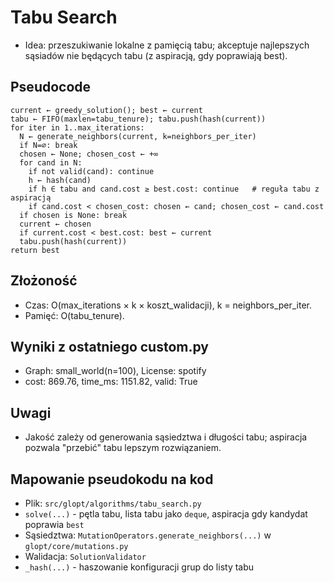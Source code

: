 # Tabu Search

- Idea: przeszukiwanie lokalne z pamięcią tabu; akceptuje najlepszych sąsiadów nie będących tabu (z aspiracją, gdy poprawiają best).

## Pseudocode

```
current ← greedy_solution(); best ← current
tabu ← FIFO(maxlen=tabu_tenure); tabu.push(hash(current))
for iter in 1..max_iterations:
  N ← generate_neighbors(current, k=neighbors_per_iter)
  if N=∅: break
  chosen ← None; chosen_cost ← +∞
  for cand in N:
    if not valid(cand): continue
    h ← hash(cand)
    if h ∈ tabu and cand.cost ≥ best.cost: continue   # reguła tabu z aspiracją
    if cand.cost < chosen_cost: chosen ← cand; chosen_cost ← cand.cost
  if chosen is None: break
  current ← chosen
  if current.cost < best.cost: best ← current
  tabu.push(hash(current))
return best
```

## Złożoność

- Czas: O(max_iterations × k × koszt_walidacji), k = neighbors_per_iter.
- Pamięć: O(tabu_tenure).

## Wyniki z ostatniego custom.py

- Graph: small_world(n=100), License: spotify
- cost: 869.76, time_ms: 1151.82, valid: True

## Uwagi

- Jakość zależy od generowania sąsiedztwa i długości tabu; aspiracja pozwala "przebić" tabu lepszym rozwiązaniem.

## Mapowanie pseudokodu na kod

- Plik: `src/glopt/algorithms/tabu_search.py`
- `solve(...)` - pętla tabu, lista tabu jako `deque`, aspiracja gdy kandydat poprawia `best`
- Sąsiedztwa: `MutationOperators.generate_neighbors(...)` w `glopt/core/mutations.py`
- Walidacja: `SolutionValidator`
- `_hash(...)` - haszowanie konfiguracji grup do listy tabu
